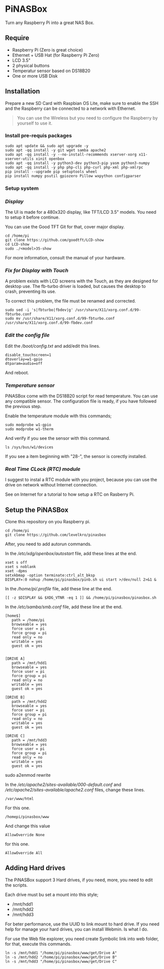 # PiNASBox
Turn any Raspberry Pi into a great NAS Box.

## Require

* Raspberry Pi (Zero is great choice)
* Ethernet + USB Hat (for Raspberry Pi Zero)
* LCD 3.5"
* 2 physical buttons
* Temperatur sensor based on DS18B20
* One or more USB Disk

## Installation

Prepare a new SD Card with Raspbian OS Lite, make sure to enable the SSH and the Raspberry can be connected to a network with Ethernet.

> You can use the Wireless but you need to configure the Raspberry by yourself to use it.

### Install pre-requis packages

```
sudo apt update && sudo apt upgrade -y
sudo apt -qq install -y git wget samba apache2 
sudo apt -qq install -y --no-install-recommends xserver-xorg x11-xserver-utils xinit openbox
sudo apt -qq install -y python3-dev python3-pip yasm python3-numpy
sudo apt -qq install -y php php-cli php-curl php-xml php-xmlrpc
pip install --upgrade pip setuptools wheel
pip install numpy psutil gpiozero Pillow wxpython configparser 
```

### Setup system

### *Display*

The UI is made for a 480x320 display, like TFT/LCD 3.5" models. You need to setup it before continue.

You can use the Good TFT Git for that, cover major display.

```
cd /home/pi
git clone https://github.com/goodtft/LCD-show
cd LCD-show
sudo ./<model>35-show
```

For more information, consult the manual of your hardware.


### *Fix for Display with Touch*

A problem exists with LCD screens with the Touch, as they are designed for desktop use. The fb-turbo driver is loaded, but causes the desktop to crash, preventing its use.

To correct this problem, the file must be renamed and corrected.

```
sudo sed -i 's|fbturbo|fbdev|g' /usr/share/X11/xorg.conf.d/99-fbturbo.conf
sudo mv /usr/share/X11/xorg.conf.d/99-fbturbo.conf /usr/share/X11/xorg.conf.d/99-fbdev.conf
```

### *Edit the config file*

Edit the */boot/config.txt* and add/edit this lines.

```
disable_touchscreen=1
dtoverlay=w1-gpio
dtparam=audio=off
```

And reboot.

### *Temperature sensor*

PiNASBox come with the DS18B20 script for read temperature. You can use any compatible sensor. 
The configuration file is ready, if you have followed the previous step. 

Enable the temperature module with this commands;

```
sudo modprobe w1-gpio
sudo modprobe w1-therm
```

And verify if you see the sensor with this command.

```
ls /sys/bus/w1/devices
```

If you see a item beginning with "28-", the sensor is corectly installed.

### *Real Time CLock (RTC) module*

I suggest to instal a RTC module with you project, because you can use the drive on network without Internet connection.

See on Internet for a tutorial to how setup a RTC on Rasberry Pi.

## Setup the PiNASBox

Clone this repository on you Raspberry pi.

```
cd /home/pi
git clone https://github.com/levelkro/pinasbox
```

After, you need to add autorun commands.

In the */etc/xdg/openbox/autostart* file, add these lines at the end.

```
xset s off
xset s noblank
xset -dpms
setxkbmap -option terminate:ctrl_alt_bksp
DISPLAY=:0 nohup /home/pi/pinasbox/pinb.sh ui start >/dev/null 2>&1 &
```

In the */home/pi/.profile* file, add these line at the end.

```
[[ -z $DISPLAY && $XDG_VTNR -eq 1 ]] && /home/pi/pinasbox/pinasbox.sh
```

In the */etc/samba/smb.conf* file, add these line at the end.

```
[home$]
   path = /home/pi
   browseable = yes
   force user = pi
   force group = pi
   read only = no
   writable = yes
   guest ok = yes


[DRIVE A]
   path = /mnt/hdd1
   browseable = yes
   force user = pi
   force group = pi
   read only = no
   writable = yes
   guest ok = yes

[DRIVE B]
   path = /mnt/hdd2
   browseable = yes
   force user = pi
   force group = pi
   read only = no
   writable = yes
   guest ok = yes

[DRIVE C]
   path = /mnt/hdd3
   browseable = yes
   force user = pi
   force group = pi
   read only = no
   writable = yes
   guest ok = yes
```

sudo a2enmod rewrite

In the */etc/apache2/sites-available/000-default.conf* and */etc/apache2/sites-available/apache2.conf* files, change these lines.

```
/var/www/html
```
For this one.
```
/homepi/pinasbox/www
```

And change this value
```
AllowOverride None
```
for this one.
```
AllowOverride All
```


## Adding Hard drives

The PiNASBox support 3 Hard drives, if you need, more, you need to edit the scripts.

Each drive must bu set a mount into this style;

- /mnt/hdd1
- /mnt/hdd2
- /mnt/hdd3


For beter performance, use the UUID to link mount to hard drive. If you need help for manage your hard drives, you can install Webmin. Is what I do.

For use the Web file explorer, you need create Symbolic link into web folder, for that, execute this commands.

```
ln -s /mnt/hdd1 "/home/pi/pinasbox/www/get/Drive A"
ln -s /mnt/hdd2 "/home/pi/pinasbox/www/get/Drive B"
ln -s /mnt/hdd3 "/home/pi/pinasbox/www/get/Drive C"
```


